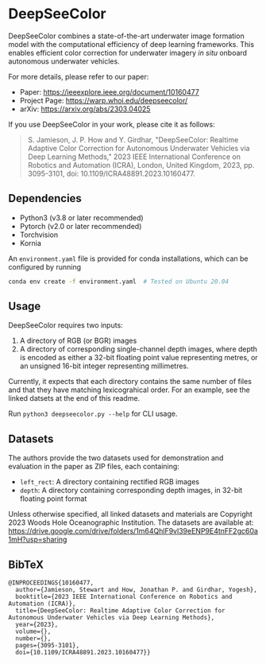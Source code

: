 # DeepSeeColor

DeepSeeColor combines a state-of-the-art underwater image formation model with the computational efficiency of deep learning frameworks. This enables efficient color correction for underwater imagery _in situ_ onboard autonomous underwater vehicles.

For more details, please refer to our paper: 
- Paper: https://ieeexplore.ieee.org/document/10160477
- Project Page: https://warp.whoi.edu/deepseecolor/
- arXiv: https://arxiv.org/abs/2303.04025

If you use DeepSeeColor in your work, please cite it as follows:
> S. Jamieson, J. P. How and Y. Girdhar, "DeepSeeColor: Realtime Adaptive Color Correction for Autonomous Underwater Vehicles via Deep Learning Methods," 2023 IEEE International Conference on Robotics and Automation (ICRA), London, United Kingdom, 2023, pp. 3095-3101, doi: 10.1109/ICRA48891.2023.10160477.

## Dependencies

- Python3 (v3.8 or later recommended)
- Pytorch (v2.0 or later recommended)
- Torchvision
- Kornia

An `environment.yaml` file is provided for conda installations, which can be configured by running
```bash
conda env create -f environment.yaml  # Tested on Ubuntu 20.04
```

## Usage

DeepSeeColor requires two inputs:
1. A directory of RGB (or BGR) images
2. A directory of corresponding single-channel depth images, where depth is encoded as either a 32-bit floating point value representing metres, or an unsigned 16-bit integer representing millimetres.

Currently, it expects that each directory contains the same number of files and that they have matching lexicograhical order. For an example, see the linked datsets at the end of this readme.

Run `python3 deepseecolor.py --help` for CLI usage.

## Datasets

The authors provide the two datasets used for demonstration and evaluation in the paper as ZIP files, each containing:
- `left_rect`: A directory containing rectified RGB images
- `depth`: A directory containing corresponding depth images, in 32-bit floating point format

Unless otherwise specified, all linked datasets and materials are Copyright 2023 Woods Hole Oceanographic Institution.
The datasets are available at: https://drive.google.com/drive/folders/1m64QhlF9vl39eENP9E4tnFF2gc60a1mH?usp=sharing

## BibTeX

```
@INPROCEEDINGS{10160477,
  author={Jamieson, Stewart and How, Jonathan P. and Girdhar, Yogesh},
  booktitle={2023 IEEE International Conference on Robotics and Automation (ICRA)},
  title={DeepSeeColor: Realtime Adaptive Color Correction for Autonomous Underwater Vehicles via Deep Learning Methods},
  year={2023},
  volume={},
  number={},
  pages={3095-3101},
  doi={10.1109/ICRA48891.2023.10160477}}
```
